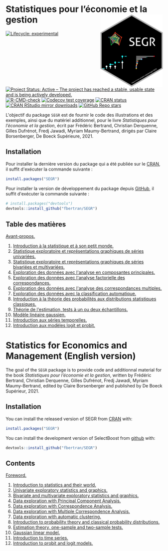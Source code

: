 <!-- README.md is generated from README.Rmd. Please edit that file -->



# Statistiques pour l’économie et la gestion <img src="man/figures/logo.png" align="right" width="200"/>

<!-- badges: start -->
[![Lifecycle: experimental](https://img.shields.io/badge/lifecycle-experimental-orange.svg)](https://www.tidyverse.org/lifecycle/#experimental)
[![Project Status: Active – The project has reached a stable, usable state and is being actively developed.](https://www.repostatus.org/badges/latest/active.svg)](https://www.repostatus.org/#active)
[![R-CMD-check](https://github.com/fbertran/SEGR/workflows/R-CMD-check/badge.svg)](https://github.com/fbertran/SEGR/actions)
[![Codecov test coverage](https://codecov.io/gh/fbertran/SEGR/branch/master/graph/badge.svg)](https://codecov.io/gh/fbertran/SEGR?branch=master)
[![CRAN status](https://www.r-pkg.org/badges/version/SEGR)](https://CRAN.R-project.org/package=SEGR)
[![CRAN RStudio mirror downloads](https://cranlogs.r-pkg.org/badges/SEGR)](https://cran.r-project.org/package=SEGR)
[![GitHub Repo stars](https://img.shields.io/github/stars/fbertran/plsRglm?style=social)](https://github.com/github/fbertran/)
<!-- badges: end -->


L'objectif du package `SEGR` est de fournir le code des illustrations et des exemples, ainsi que du matériel additionnel, pour le livre *Statistiques pour l’économie et la gestion*, écrit par Frédéric Bertrand, Christian Derquenne, Gilles Dufrénot, Fredj Jawadi, Myriam Maumy-Bertrand, dirigés par Claire Borsenberger, De Boeck Supérieure, 2021.


## Installation

Pour installer la dernière version du package qui a été publiée sur le [CRAN](https://CRAN.R-project.org), il suffit d'exécuter la commande suivante :

``` r
install.packages("SEGR")
```

Pour installer la version de développement du package depuis [GitHub](https://github.com/), il suffit d'exécuter la commande suivante :

``` r
# install.packages("devtools")
devtools::install_github("fbertran/SEGR")
```

## Table des matières

[Avant-propos.](https://fbertran.github.io/SEGR/articles/CodeChap00.html)

1. [Introduction à la statistique et à son petit monde.](https://fbertran.github.io/SEGR/articles/CodeChap01.html)
2. [Statistique exploratoire et représentations graphiques de séries univariées.](https://fbertran.github.io/SEGR/articles/CodeChap02.html) 
3. [Statistique exploratoire et représentations graphiques de séries bivariées et multivariées.](https://fbertran.github.io/SEGR/articles/CodeChap03.html) 
4. [Exploration des données avec l'analyse en composantes principales.](https://fbertran.github.io/SEGR/articles/CodeChap04.html) 
5. [Exploration des données avec l'analyse factorielle des correspondances.](https://fbertran.github.io/SEGR/articles/CodeChap05.html)
6. [Exploration des données avec l'analyse des correspondances multiples.](https://fbertran.github.io/SEGR/articles/CodeChap06.html) 
7. [Exploration des données avec la classification automatique.](https://fbertran.github.io/SEGR/articles/CodeChap07.html) 
8. [Introduction à la théorie des probabilités aux distributions statistiques classiques.](https://fbertran.github.io/SEGR/articles/CodeChap08.html)
9. [Théorie de l'estimation, tests à un ou deux échantillons.](https://fbertran.github.io/SEGR/articles/CodeChap09.html)
10. [Modèle linéaire gaussien.](https://fbertran.github.io/SEGR/articles/CodeChap10.html)
11. [Introduction aux séries temporelles.](https://fbertran.github.io/SEGR/articles/CodeChap11.html)
12. [Introduction aux modèles logit et probit.](https://fbertran.github.io/SEGR/articles/CodeChap12.html)


# Statistics for Economics and Management (English version)

The goal of the `SEGR` package is to provide code and additionnal material for the book *Statistiques pour l’économie et la gestion*, written by Frédéric Bertrand, Christian Derquenne, Gilles Dufrénot, Fredj Jawadi, Myriam Maumy-Bertrand, edited by Claire Borsenberger and published by De Boeck Supérieur, 2021.

## Installation

You can install the released version of SEGR from [CRAN](https://CRAN.R-project.org) with:


```r
install.packages("SEGR")
```

You can install the development version of SelectBoost from [github](https://github.com) with:


```r
devtools::install_github("fbertran/SEGR")
```

## Contents

[Foreword.](https://fbertran.github.io/SEGR/articles/CodeChap00.html)

1. [Introduction to statistics and their world.](https://fbertran.github.io/SEGR/articles/CodeChap01.html)
2. [Univariate exploratory statistics and graphics.](https://fbertran.github.io/SEGR/articles/CodeChap02.html) 
3. [Bivariate and multivariate exploratory statistics and graphics.](https://fbertran.github.io/SEGR/articles/CodeChap03.html) 
4. [Data exploration with Principal Component Analysis.](https://fbertran.github.io/SEGR/articles/CodeChap04.html) 
5. [Data exploration with Correspondence Analysis.](https://fbertran.github.io/SEGR/articles/CodeChap05.html)
6. [Data exploration with Multiple Correspondence Analysis.](https://fbertran.github.io/SEGR/articles/CodeChap06.html) 
7. [Data exploration with automatic clustering.](https://fbertran.github.io/SEGR/articles/CodeChap07.html) 
8. [Introduction to probability theory and classical probability distributions.](https://fbertran.github.io/SEGR/articles/CodeChap08.html)
9. [Estimation theory, one-sample and two-sample tests.](https://fbertran.github.io/SEGR/articles/CodeChap09.html)
10. [Gaussian linear model.](https://fbertran.github.io/SEGR/articles/CodeChap10.html)
11. [Introduction to time series.](https://fbertran.github.io/SEGR/articles/CodeChap11.html)
12. [Introduction to probit and logit models.](https://fbertran.github.io/SEGR/articles/CodeChap12.html)


